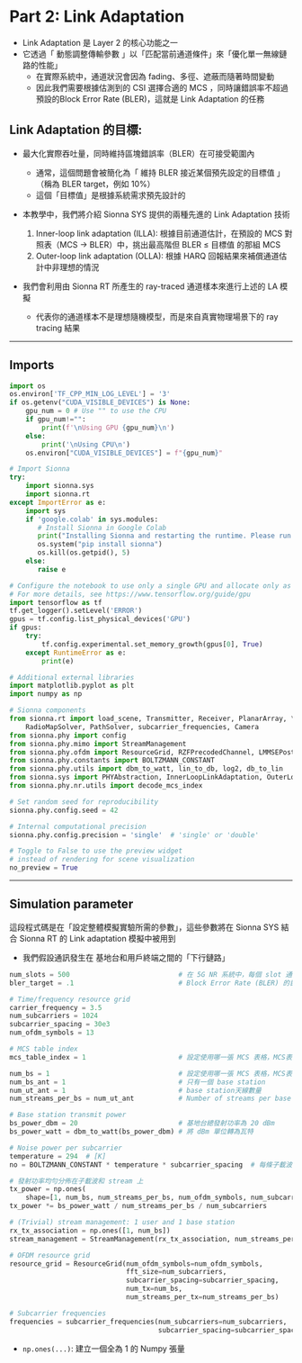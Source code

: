 # Part 2: Link Adaptation
* Link Adaptation 是 Layer 2 的核心功能之一
* 它透過「 動態調整傳輸參數 」以「匹配當前通道條件」來「優化單一無線鏈路的性能」
    * 在實際系統中，通道狀況會因為 fading、多徑、遮蔽而隨著時間變動
    * 因此我們需要根據估測到的 CSI 選擇合適的 MCS ，同時讓錯誤率不超過預設的Block Error Rate (BLER)，這就是 Link Adaptation 的任務
## Link Adaptation 的目標:
* 最大化實際吞吐量，同時維持區塊錯誤率（BLER）在可接受範圍內
    * 通常，這個問題會被簡化為「 維持 BLER 接近某個預先設定的目標值 」（稱為 BLER target，例如 10%）
    * 這個「目標值」是根據系統需求預先設計的
* 本教學中，我們將介紹 Sionna SYS 提供的兩種先進的 Link Adaptation 技術
    1. Inner-loop link adaptation (ILLA): 根據目前通道估計，在預設的 MCS 對照表（MCS → BLER）中，挑出最高階但 BLER ≤ 目標值 的那組 MCS
    2. Outer-loop link adaptation (OLLA): 根據 HARQ 回報結果來補償通道估計中非理想的情況

* 我們會利用由 Sionna RT 所產生的 ray-traced 通道樣本來進行上述的 LA 模擬
    *  代表你的通道樣本不是理想隨機模型，而是來自真實物理場景下的 ray tracing 結果

***

## Imports

```python
import os
os.environ['TF_CPP_MIN_LOG_LEVEL'] = '3'
if os.getenv("CUDA_VISIBLE_DEVICES") is None:
    gpu_num = 0 # Use "" to use the CPU
    if gpu_num!="":
        print(f'\nUsing GPU {gpu_num}\n')
    else:
        print('\nUsing CPU\n')
    os.environ["CUDA_VISIBLE_DEVICES"] = f"{gpu_num}"

# Import Sionna
try:
    import sionna.sys
    import sionna.rt
except ImportError as e:
    import sys
    if 'google.colab' in sys.modules:
       # Install Sionna in Google Colab
       print("Installing Sionna and restarting the runtime. Please run the cell again.")
       os.system("pip install sionna")
       os.kill(os.getpid(), 5)
    else:
       raise e

# Configure the notebook to use only a single GPU and allocate only as much memory as needed
# For more details, see https://www.tensorflow.org/guide/gpu
import tensorflow as tf
tf.get_logger().setLevel('ERROR')
gpus = tf.config.list_physical_devices('GPU')
if gpus:
    try:
        tf.config.experimental.set_memory_growth(gpus[0], True)
    except RuntimeError as e:
        print(e)
```

```python
# Additional external libraries
import matplotlib.pyplot as plt
import numpy as np

# Sionna components
from sionna.rt import load_scene, Transmitter, Receiver, PlanarArray, \
    RadioMapSolver, PathSolver, subcarrier_frequencies, Camera
from sionna.phy import config
from sionna.phy.mimo import StreamManagement
from sionna.phy.ofdm import ResourceGrid, RZFPrecodedChannel, LMMSEPostEqualizationSINR
from sionna.phy.constants import BOLTZMANN_CONSTANT
from sionna.phy.utils import dbm_to_watt, lin_to_db, log2, db_to_lin
from sionna.sys import PHYAbstraction, InnerLoopLinkAdaptation, OuterLoopLinkAdaptation
from sionna.phy.nr.utils import decode_mcs_index

# Set random seed for reproducibility
sionna.phy.config.seed = 42

# Internal computational precision
sionna.phy.config.precision = 'single'  # 'single' or 'double'

# Toggle to False to use the preview widget
# instead of rendering for scene visualization
no_preview = True
```

***

## Simulation parameter
這段程式碼是在「設定整體模擬實驗所需的參數」，這些參數將在 Sionna SYS 結合 Sionna RT 的 Link adaptation 模擬中被用到
* 我們假設通訊發生在 基地台和用戶終端之間的「下行鏈路」

```python
num_slots = 500                           # 在 5G NR 系統中，每個 slot 通常包含固定數量的 OFDM symbols
bler_target = .1                          # Block Error Rate (BLER) 的目標為 10%

# Time/frequency resource grid
carrier_frequency = 3.5
num_subcarriers = 1024
subcarrier_spacing = 30e3
num_ofdm_symbols = 13

# MCS table index
mcs_table_index = 1                       # 設定使用哪一張 MCS 表格，MCS表例如:（QPSK,1/2)(16QAM,3/4) 

num_bs = 1                                # 設定使用哪一張 MCS 表格，MCS表例如:（QPSK,1/2)(16QAM,3/4) 
num_bs_ant = 1                            # 只有一個 base station 
num_ut_ant = 1                            # base station天線數量 
num_streams_per_bs = num_ut_ant           # Number of streams per base station

# Base station transmit power
bs_power_dbm = 20                         # 基地台總發射功率為 20 dBm
bs_power_watt = dbm_to_watt(bs_power_dbm) # 將 dBm 單位轉為瓦特 

# Noise power per subcarrier
temperature = 294  # [K]
no = BOLTZMANN_CONSTANT * temperature * subcarrier_spacing  # 每條子載波的噪聲能量為 𝑁0
```

```python
# 發射功率均勻分佈在子載波和 stream 上
tx_power = np.ones(
    shape=[1, num_bs, num_streams_per_bs, num_ofdm_symbols, num_subcarriers])
tx_power *= bs_power_watt / num_streams_per_bs / num_subcarriers

# (Trivial) stream management: 1 user and 1 base station
rx_tx_association = np.ones([1, num_bs])
stream_management = StreamManagement(rx_tx_association, num_streams_per_bs)

# OFDM resource grid
resource_grid = ResourceGrid(num_ofdm_symbols=num_ofdm_symbols,
                             fft_size=num_subcarriers,
                             subcarrier_spacing=subcarrier_spacing,
                             num_tx=num_bs,
                             num_streams_per_tx=num_streams_per_bs)

# Subcarrier frequencies
frequencies = subcarrier_frequencies(num_subcarriers=num_subcarriers,
                                     subcarrier_spacing=subcarrier_spacing)
```
* `np.ones(...)`: 建立一個全為 1 的 Numpy 張量
